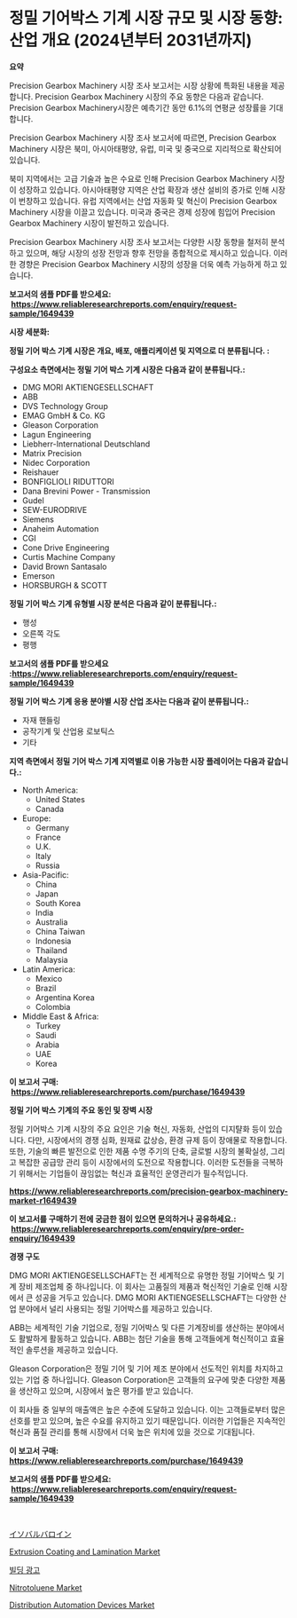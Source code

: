 <p><h1>정밀 기어박스 기계 시장 규모 및 시장 동향: 산업 개요 (2024년부터 2031년까지)</h1></p><p><strong>요약</strong></p>
<p><p>Precision Gearbox Machinery 시장 조사 보고서는 시장 상황에 특화된 내용을 제공합니다. Precision Gearbox Machinery 시장의 주요 동향은 다음과 같습니다. Precision Gearbox Machinery시장은 예측기간 동안 6.1%의 연평균 성장률을 기대합니다.</p><p>Precision Gearbox Machinery 시장 조사 보고서에 따르면, Precision Gearbox Machinery 시장은 북미, 아시아태평양, 유럽, 미국 및 중국으로 지리적으로 확산되어 있습니다. </p><p>북미 지역에서는 고급 기술과 높은 수요로 인해 Precision Gearbox Machinery 시장이 성장하고 있습니다. 아시아태평양 지역은 산업 확장과 생산 설비의 증가로 인해 시장이 번창하고 있습니다. 유럽 지역에서는 산업 자동화 및 혁신이 Precision Gearbox Machinery 시장을 이끌고 있습니다. 미국과 중국은 경제 성장에 힘입어 Precision Gearbox Machinery 시장이 발전하고 있습니다.</p><p>Precision Gearbox Machinery 시장 조사 보고서는 다양한 시장 동향을 철저히 분석하고 있으며, 해당 시장의 성장 전망과 향후 전망을 종합적으로 제시하고 있습니다. 이러한 경향은 Precision Gearbox Machinery 시장의 성장을 더욱 예측 가능하게 하고 있습니다.</p></p>
<p><strong>보고서의 샘플 PDF를 받으세요: &nbsp;<a href="https://www.reliableresearchreports.com/enquiry/request-sample/1649439">https://www.reliableresearchreports.com/enquiry/request-sample/1649439</a></strong></p>
<p><strong>시장 세분화:</strong></p>
<p><strong> 정밀 기어 박스 기계 시장은 개요, 배포, 애플리케이션 및 지역으로 더 분류됩니다. :</strong></p>
<p><strong>구성요소 측면에서는 정밀 기어 박스 기계 시장은 다음과 같이 분류됩니다.:</strong></p>
<p><ul><li>DMG MORI AKTIENGESELLSCHAFT</li><li>ABB</li><li>DVS Technology Group</li><li>EMAG GmbH & Co. KG</li><li>Gleason Corporation</li><li>Lagun Engineering</li><li>Liebherr-International Deutschland</li><li>Matrix Precision</li><li>Nidec Corporation</li><li>Reishauer</li><li>BONFIGLIOLI RIDUTTORI</li><li>Dana Brevini Power - Transmission</li><li>Gudel</li><li>SEW-EURODRIVE</li><li>Siemens</li><li>Anaheim Automation</li><li>CGI</li><li>Cone Drive Engineering</li><li>Curtis Machine Company</li><li>David Brown Santasalo</li><li>Emerson</li><li>HORSBURGH & SCOTT</li></ul></p>
<p><strong> 정밀 기어 박스 기계 유형별 시장 분석은 다음과 같이 분류됩니다.:</strong></p>
<p><ul><li>행성</li><li>오른쪽 각도</li><li>평행</li></ul></p>
<p><strong>보고서의 샘플 PDF를 받으세요 :<a href="https://www.reliableresearchreports.com/enquiry/request-sample/1649439">https://www.reliableresearchreports.com/enquiry/request-sample/1649439</a></strong></p>
<p><strong> 정밀 기어 박스 기계 응용 분야별 시장 산업 조사는 다음과 같이 분류됩니다.:</strong></p>
<p><ul><li>자재 핸들링</li><li>공작기계 및 산업용 로보틱스</li><li>기타</li></ul></p>
<p><strong>지역 측면에서 정밀 기어 박스 기계 지역별로 이용 가능한 시장 플레이어는 다음과 같습니다.:</strong></p>
<p><ul>
    <li>
        North America:
        <ul>
            <li>United States</li>
            <li>Canada</li>
        </ul>
    </li>
    <li>
        Europe:
        <ul>
            <li>Germany</li>
            <li>France</li>
            <li>U.K.</li>
            <li>Italy</li>
            <li>Russia</li>
        </ul>
    </li>
    <li>
        Asia-Pacific:
        <ul>
            <li>China</li>
            <li>Japan</li>
            <li>South Korea</li>
            <li>India</li>
            <li>Australia</li>
            <li>China Taiwan</li>
            <li>Indonesia</li>
            <li>Thailand</li>
            <li>Malaysia</li>
        </ul>
    </li>
    <li>
        Latin America:
        <ul>
            <li>Mexico</li>
            <li>Brazil</li>
            <li>Argentina Korea</li>
            <li>Colombia</li>
        </ul>
    </li>
    <li>
        Middle East & Africa:
        <ul>
            <li>Turkey</li>
            <li>Saudi</li>
            <li>Arabia</li>
            <li>UAE</li>
            <li>Korea</li>
        </ul>
    </li>
    </ul></p>
<p><strong>이 보고서 구매: &nbsp;<a href="https://www.reliableresearchreports.com/purchase/1649439">https://www.reliableresearchreports.com/purchase/1649439</a></strong></p>
<p><strong>정밀 기어 박스 기계의 주요 동인 및 장벽 시장</strong></p>
<p><p>정밀 기어박스 기계 시장의 주요 요인은 기술 혁신, 자동화, 산업의 디지턀화 등이 있습니다. 다만, 시장에서의 경쟁 심화, 원재료 값상승, 환경 규제 등이 장애물로 작용합니다. 또한, 기술의 빠른 발전으로 인한 제품 수명 주기의 단축, 글로벌 시장의 불확실성, 그리고 복잡한 공급망 관리 등이 시장에서의 도전으로 작용합니다. 이러한 도전들을 극복하기 위해서는 기업들이 끊임없는 혁신과 효율적인 운영관리가 필수적입니다.</p></p>
<p><strong><a href="https://www.reliableresearchreports.com/precision-gearbox-machinery-market-r1649439">https://www.reliableresearchreports.com/precision-gearbox-machinery-market-r1649439</a></strong></p>
<p><strong>이 보고서를 구매하기 전에 궁금한 점이 있으면 문의하거나 공유하세요.: &nbsp;<a href="https://www.reliableresearchreports.com/enquiry/pre-order-enquiry/1649439">https://www.reliableresearchreports.com/enquiry/pre-order-enquiry/1649439</a></strong></p>
<p><strong>경쟁 구도</strong></p>
<p><p>DMG MORI AKTIENGESELLSCHAFT는 전 세계적으로 유명한 정밀 기어박스 및 기계 장비 제조업체 중 하나입니다. 이 회사는 고품질의 제품과 혁신적인 기술로 인해 시장에서 큰 성공을 거두고 있습니다. DMG MORI AKTIENGESELLSCHAFT는 다양한 산업 분야에서 널리 사용되는 정밀 기어박스를 제공하고 있습니다.</p><p>ABB는 세계적인 기술 기업으로, 정밀 기어박스 및 다른 기계장비를 생산하는 분야에서도 활발하게 활동하고 있습니다. ABB는 첨단 기술을 통해 고객들에게 혁신적이고 효율적인 솔루션을 제공하고 있습니다.</p><p>Gleason Corporation은 정밀 기어 및 기어 제조 분야에서 선도적인 위치를 차지하고 있는 기업 중 하나입니다. Gleason Corporation은 고객들의 요구에 맞춘 다양한 제품을 생산하고 있으며, 시장에서 높은 평가를 받고 있습니다.</p><p>이 회사들 중 일부의 매출액은 높은 수준에 도달하고 있습니다. 이는 고객들로부터 많은 선호를 받고 있으며, 높은 수요를 유지하고 있기 때문입니다. 이러한 기업들은 지속적인 혁신과 품질 관리를 통해 시장에서 더욱 높은 위치에 있을 것으로 기대됩니다.</p></p>
<p><strong>이 보고서 구매: &nbsp; <a href="https://www.reliableresearchreports.com/purchase/1649439">https://www.reliableresearchreports.com/purchase/1649439</a></strong></p>
<p><strong>보고서의 샘플 PDF를 받으세요: &nbsp;<a href="https://www.reliableresearchreports.com/enquiry/request-sample/1649439">https://www.reliableresearchreports.com/enquiry/request-sample/1649439</a></strong><strong></strong></p>
<p>&nbsp;</p>
<p><p><a href="https://github.com/dzy793153605/Market-Research-Report-List-1/blob/main/593601231136.md">イソバルバロイン</a></p><p><a href="https://issuu.com/reportprime-2/docs/extrusion-coating-and-lamination-market-size-2030.">Extrusion Coating and Lamination Market</a></p><p><a href="https://github.com/plelbej847484502/Market-Research-Report-List-1/blob/main/747976828571.md">빌딩 광고</a></p><p><a href="https://issuu.com/reportprime-2/docs/nitrotoluene-market-size-2030.pptx">Nitrotoluene Market</a></p><p><a href="https://github.com/marloy8/Market-Research-Report-List-4/blob/main/distribution-automation-devices-market.md">Distribution Automation Devices Market</a></p></p>